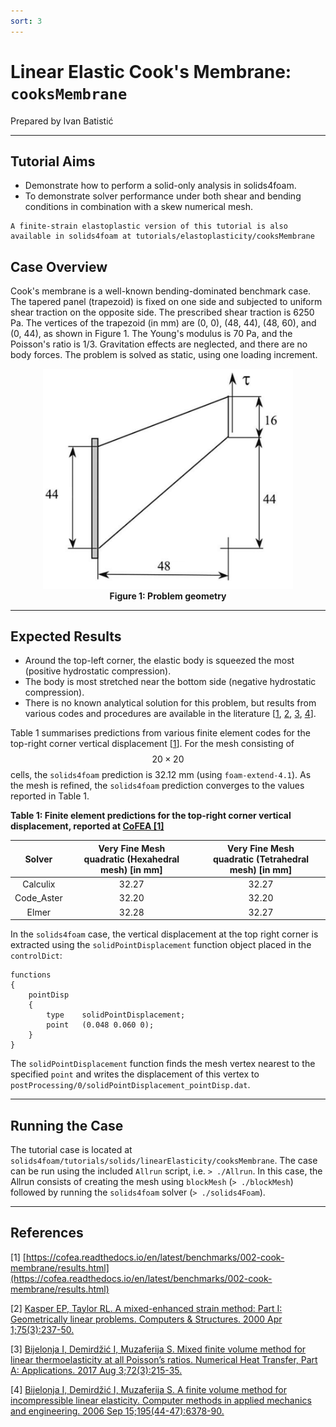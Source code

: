 ```yaml
---
sort: 3
---
```


# Linear Elastic Cook's Membrane: `cooksMembrane`

Prepared by Ivan Batistić

---

## Tutorial Aims

- Demonstrate how to perform a solid-only analysis in solids4foam.
- To demonstrate solver performance under both shear and bending conditions in combination with a skew numerical mesh.

```note
A finite-strain elastoplastic version of this tutorial is also available in solids4foam at tutorials/elastoplasticity/cooksMembrane
```

## Case Overview

Cook's membrane is a well-known bending-dominated benchmark case. The tapered panel (trapezoid) is fixed on one side and subjected to uniform shear traction on the opposite side. The prescribed shear traction is 6250 Pa. The vertices of the trapezoid (in mm) are (0, 0), (48, 44), (48, 60), and (0, 44), as shown in Figure 1. The Young's modulus is 70 Pa, and the Poisson's ratio is 1/3. Gravitation effects are neglected, and there are no body forces. The problem is solved as static, using one loading increment.

<div style="text-align: center;">
  <img src="./images/cooksMembrane-geometry.png" alt="Image" width="400">
    <figcaption>
     <strong>Figure 1: Problem geometry</strong>
    </figcaption>
</div>


---

## Expected Results

* Around the top-left corner, the elastic body is squeezed the most (positive hydrostatic compression).
* The body is most stretched near the bottom side (negative hydrostatic compression).
* There is no known analytical solution for this problem, but results from various codes and procedures are available in the literature [[1](https://cofea.readthedocs.io/en/latest/benchmarks/002-cook-membrane/results.html), [2](https://www.sciencedirect.com/science/article/abs/pii/S0045794999001340), [3](https://www.tandfonline.com/doi/abs/10.1080/10407782.2017.1372665?journalCode=unht20), [4](https://www.sciencedirect.com/science/article/abs/pii/S0045782506000387)].

Table 1 summarises predictions from various finite element codes for the top-right corner vertical displacement [[1](https://cofea.readthedocs.io/en/latest/benchmarks/002-cook-membrane/results.html)]. For the mesh consisting of $$20 \times 20$$ cells, the `solids4foam` prediction is 32.12 mm (using `foam-extend-4.1`). As the mesh is refined, the `solids4foam` prediction converges to the values reported in Table 1.

**Table 1: Finite element predictions for the top-right corner vertical displacement, reported at [CoFEA [1]](https://cofea.readthedocs.io/en/latest/benchmarks/002-cook-membrane/results.html)**

|   Solver   | Very Fine Mesh <br>  quadratic (Hexahedral mesh) [in mm] | Very Fine Mesh <br>  quadratic (Tetrahedral mesh) [in mm] |
| :--------: | :------------------------------------------------------: | :-------------------------------------------------------: |
|  Calculix  |                          32.27                           |                           32.27                           |
| Code_Aster |                          32.20                           |                           32.20                           |
|   Elmer    |                          32.28                           |                           32.27                           |

In the `solids4foam` case, the vertical displacement at the top right corner is extracted using the `solidPointDisplacement` function object placed in the `controlDict`:

```
functions
{
    pointDisp
    {
        type    solidPointDisplacement;
        point   (0.048 0.060 0);
    }
}

```
The `solidPointDisplacement` function finds the mesh vertex nearest to the specified `point` and writes the displacement of this vertex to `postProcessing/0/solidPointDisplacement_pointDisp.dat`.

---

## Running the Case
The tutorial case is located at `solids4foam/tutorials/solids/linearElasticity/cooksMembrane`. The case can be run using the included `Allrun` script, i.e. `> ./Allrun`.  In this case, the Allrun consists of creating the mesh using `blockMesh` (`> ./blockMesh`) followed by running the `solids4foam` solver (`> ./solids4Foam`).

---

## References 

[1] [https://cofea.readthedocs.io/en/latest/benchmarks/002-cook-membrane/results.html](https://cofea.readthedocs.io/en/latest/benchmarks/002-cook-membrane/results.html)

[2] [Kasper EP, Taylor RL. A mixed-enhanced strain method: 
Part I: Geometrically linear problems. Computers & Structures. 2000 Apr 1;75(3):237-50.](https://www.sciencedirect.com/science/article/abs/pii/S0045794999001340)

[3] [Bijelonja I, Demirdžić I, Muzaferija S. Mixed finite volume method for linear thermoelasticity at all Poisson’s ratios. Numerical Heat Transfer, 
Part A: Applications. 2017 Aug 3;72(3):215-35.](https://www.tandfonline.com/doi/abs/10.1080/10407782.2017.1372665?journalCode=unht20)

[4] [Bijelonja I, Demirdžić I, Muzaferija S. A finite volume method for incompressible linear elasticity. Computer methods in applied mechanics and engineering. 2006 Sep 15;195(44-47):6378-90.](https://www.sciencedirect.com/science/article/abs/pii/S0045782506000387)

